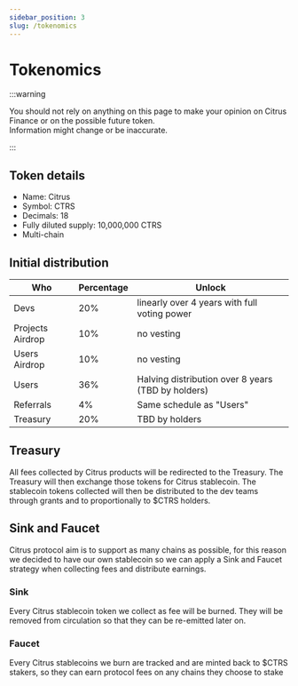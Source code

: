 ```yaml
---
sidebar_position: 3
slug: /tokenomics
---
```


# Tokenomics

:::warning

You should not rely on anything on this page to make your opinion on Citrus Finance or on the possible future token.  
Information might change or be inaccurate.

:::

## Token details

- Name: Citrus
- Symbol: CTRS
- Decimals: 18
- Fully diluted supply: 10,000,000 CTRS
- Multi-chain

## Initial distribution


Who              | Percentage | Unlock   |
-----------------|------------|----------|
Devs             | 20%        | linearly over 4 years with full voting power
Projects Airdrop | 10%        | no vesting
Users Airdrop    | 10%        | no vesting
Users            | 36%        | Halving distribution over 8 years (TBD by holders)
Referrals        | 4%         | Same schedule as "Users"
Treasury         | 20%        | TBD by holders


## Treasury

All fees collected by Citrus products will be redirected to the Treasury. The Treasury will then exchange those tokens for Citrus stablecoin. The stablecoin tokens collected will then be distributed to the dev teams through grants and to proportionally to $CTRS holders.

## Sink and Faucet

Citrus protocol aim is to support as many chains as possible, for this reason we decided to have our own stablecoin so we can apply a Sink and Faucet strategy when collecting fees and distribute earnings.

### Sink

Every Citrus stablecoin token we collect as fee will be burned. They will be removed from circulation so that they can be re-emitted later on.

### Faucet

Every Citrus stablecoins we burn are tracked and are minted back to $CTRS stakers, so they can earn protocol fees on any chains they choose to stake
